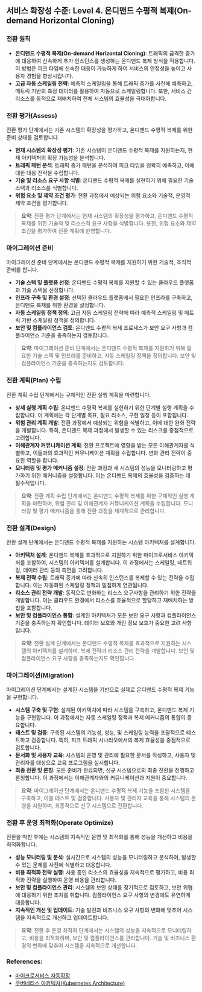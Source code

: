 ## 서비스 확장성 수준: Level 4. 온디맨드 수평적 복제(On-demand Horizontal Cloning)

### 전환 원칙
- **온디맨드 수평적 복제(On-demand Horizontal Cloning)**: 트래픽의 급격한 증가에 대응하여 신속하게 추가 인스턴스를 생성하는 온디맨드 복제 방식을 적용합니다. 이 방법은 피크 타임에 신속한 대응이 가능하게 하여 서비스의 안정성을 높이고 사용자 경험을 향상시킵니다.
- **고급 자동 스케일링 전략**: 예측적 스케일링을 통해 트래픽 증가를 사전에 예측하고, 메트릭 기반의 측정 데이터를 활용하여 자동으로 스케일링합니다. 또한, 서비스 간 리소스를 동적으로 재배치하여 전체 시스템의 효율성을 극대화합니다.

### 전환 평가(Assess)
전환 평가 단계에서는 기존 시스템의 확장성을 평가하고, 온디맨드 수평적 복제를 위한 준비 상태를 검토합니다.
- **현재 시스템의 확장성 평가**: 기존 시스템이 온디맨드 수평적 복제를 지원하는지, 현재 아키텍처의 확장 가능성을 분석합니다.
- **트래픽 패턴 분석**: 트래픽 증가 패턴을 분석하여 피크 타임을 정확히 예측하고, 이에 대한 대응 전략을 수립합니다.
- **기술 및 리소스 요구 사항 식별**: 온디맨드 수평적 복제를 실현하기 위해 필요한 기술 스택과 리소스를 식별합니다.
- **위험 요소 및 제약 조건 평가**: 전환 과정에서 예상되는 위험 요소와 기술적, 운영적 제약 조건을 평가합니다.

> **요약**: 전환 평가 단계에서는 현재 시스템의 확장성을 평가하고, 온디맨드 수평적 복제를 위한 기술적 및 리소스적 요구 사항을 식별합니다. 또한, 위험 요소와 제약 조건을 평가하여 전환 계획에 반영합니다.

### 마이그레이션 준비
마이그레이션 준비 단계에서는 온디맨드 수평적 복제를 지원하기 위한 기술적, 조직적 준비를 합니다.
- **기술 스택 및 플랫폼 선정**: 온디맨드 수평적 복제를 지원할 수 있는 클라우드 플랫폼과 기술 스택을 선정합니다.
- **인프라 구축 및 환경 설정**: 선택된 클라우드 플랫폼에서 필요한 인프라를 구축하고, 온디맨드 복제를 위한 환경을 설정합니다.
- **자동 스케일링 정책 정의**: 고급 자동 스케일링 전략에 따라 예측적 스케일링 및 메트릭 기반 스케일링 정책을 정의합니다.
- **보안 및 컴플라이언스 검토**: 온디맨드 수평적 복제 프로세스가 보안 요구 사항과 컴플라이언스 기준을 충족하는지 검토합니다.

> **요약**: 마이그레이션 준비 단계에서는 온디맨드 수평적 복제를 지원하기 위해 필요한 기술 스택 및 인프라를 준비하고, 자동 스케일링 정책을 정의합니다. 보안 및 컴플라이언스 기준을 충족하는지도 검토합니다.

### 전환 계획(Plan) 수립
전환 계획 수립 단계에서는 구체적인 전환 실행 계획을 마련합니다.
- **상세 실행 계획 수립**: 온디맨드 수평적 복제를 실현하기 위한 단계별 실행 계획을 수립합니다. 이 계획에는 각 단계별 목표, 필요 리소스, 구현 일정 등이 포함됩니다.
- **위험 관리 계획 개발**: 전환 과정에서 예상되는 위험을 식별하고, 이에 대한 완화 전략을 개발합니다. 특히, 온디맨드 복제 과정에서 발생할 수 있는 리스크를 중점적으로 고려합니다.
- **이해관계자 커뮤니케이션 계획**: 전환 프로젝트에 영향을 받는 모든 이해관계자를 식별하고, 이들과의 효과적인 커뮤니케이션 계획을 수립합니다. 변화 관리 전략이 중요한 역할을 합니다.
- **모니터링 및 평가 메커니즘 설정**: 전환 과정과 새 시스템의 성능을 모니터링하고 평가하기 위한 메커니즘을 설정합니다. 이는 온디맨드 복제의 효율성을 검증하는 데 필수적입니다.

> **요약**: 전환 계획 수립 단계에서는 온디맨드 수평적 복제를 위한 구체적인 실행 계획을 마련하며, 위험 관리 및 이해관계자 커뮤니케이션 계획을 수립합니다. 모니터링 및 평가 메커니즘을 통해 전환 과정을 체계적으로 관리합니다.

### 전환 설계(Design)
전환 설계 단계에서는 온디맨드 수평적 복제를 지원하는 시스템 아키텍처를 설계합니다.
- **아키텍처 설계**: 온디맨드 복제를 효과적으로 지원하기 위한 마이크로서비스 아키텍처를 포함하여, 시스템의 아키텍처를 설계합니다. 이 과정에서는 스케일링, 네트워킹, 데이터 관리 등의 측면을 고려합니다.
- **복제 전략 수립**: 트래픽 증가에 따라 신속히 인스턴스를 복제할 수 있는 전략을 수립합니다. 이는 자동화된 스케일링 정책과 밀접하게 연관됩니다.
- **리소스 관리 전략 개발**: 동적으로 변화하는 리소스 요구사항을 관리하기 위한 전략을 개발합니다. 이는 클라우드 환경에서 리소스를 효율적으로 할당하고 재배치하는 방법을 포함합니다.
- **보안 및 컴플라이언스 통합**: 설계된 아키텍처가 모든 보안 요구 사항과 컴플라이언스 기준을 충족하는지 확인합니다. 데이터 보호와 개인 정보 보호가 중요한 고려 사항입니다.

> **요약**: 전환 설계 단계에서는 온디맨드 수평적 복제를 효과적으로 지원하는 시스템의 아키텍처를 설계하며, 복제 전략과 리소스 관리 전략을 개발합니다. 보안 및 컴플라이언스 요구 사항을 충족하는지도 확인합니다.

### 마이그레이션(Migration)
마이그레이션 단계에서는 설계된 시스템을 기반으로 실제로 온디맨드 수평적 복제 기능을 구현합니다.
- **시스템 구축 및 구현**: 설계된 아키텍처에 따라 시스템을 구축하고, 온디맨드 복제 기능을 구현합니다. 이 과정에서는 자동 스케일링 정책과 복제 메커니즘의 통합이 중요합니다.
- **테스트 및 검증**: 구축된 시스템의 기능성, 성능, 및 스케일링 능력을 포괄적으로 테스트하고 검증합니다. 특히, 피크 트래픽 시나리오에서의 복제 효율성을 중점적으로 검토합니다.
- **문서화 및 사용자 교육**: 시스템의 운영 및 관리에 필요한 문서를 작성하고, 사용자 및 관리자를 대상으로 교육 프로그램을 실시합니다.
- **최종 전환 및 론칭**: 모든 준비가 완료되면, 신규 시스템으로의 최종 전환을 진행하고 론칭합니다. 이 과정에서는 이해관계자와의 커뮤니케이션과 지원이 중요합니다.

> **요약**: 마이그레이션 단계에서는 온디맨드 수평적 복제 기능을 포함한 시스템을 구축하고, 이를 테스트 및 검증합니다. 사용자 및 관리자 교육을 통해 시스템의 운영을 지원하며, 최종적으로 신규 시스템으로 전환합니다.

### 전환 후 운영 최적화(Operate Optimize)
전환을 마친 후에는 시스템의 지속적인 운영 및 최적화를 통해 성능을 개선하고 비용을 최적화합니다.
- **성능 모니터링 및 분석**: 실시간으로 시스템의 성능을 모니터링하고 분석하여, 발생할 수 있는 문제를 사전에 식별하고 대응합니다.
- **비용 최적화 전략 실행**: 사용 중인 리소스의 효율성을 지속적으로 평가하고, 비용 최적화 전략을 실행하여 운영 비용을 관리합니다.
- **보안 및 컴플라이언스 관리**: 시스템의 보안 상태를 정기적으로 검토하고, 보안 위협에 대응하기 위한 조치를 취합니다. 컴플라이언스 요구 사항의 변경에도 유연하게 대응합니다.
- **지속적인 개선 및 업데이트**: 기술 발전과 비즈니스 요구 사항의 변화에 맞추어 시스템을 지속적으로 개선하고 업데이트합니다.

> **요약**: 전환 후 운영 최적화 단계에서는 시스템의 성능을 지속적으로 모니터링하고, 비용을 최적화하며, 보안 및 컴플라이언스를 관리합니다. 기술 및 비즈니스 환경의 변화에 맞추어 시스템을 지속적으로 개선합니다.

### References:
- <a href="https://intro-kor.msaez.io/operation/ops-deploy-diagramming-advanced-hpa/" target="_blank">마이크로서비스 자동확장</a>
- <a href="https://www.msaschool.io/operation/operation/operation-four/" target="_blank">쿠버네티스 아키텍처(Kubernetes Architecture)</a>

